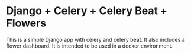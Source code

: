 # Django + Celery + Celery Beat + Flowers

This is a simple Django app with celery and celery beat. It also includes a flower dashboard. It is intended to be used in a docker environment.
